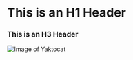# This is an H1 Header
### This is an H3 Header

![Image of Yaktocat](https://octodex.github.com/images/yaktocat.png)
